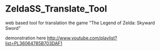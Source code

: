 ZeldaSS_Translate_Tool
======================

web based tool for translation the game "The Legend of Zelda: Skyward Sword"

demonstration here http://www.youtube.com/playlist?list=PL36064785B703DAF1

